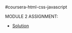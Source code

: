 #coursera-html-css-javascript

MODULE 2 ASSIGNMENT:
- [Solution](https://nguyen-julie.github.io/Module2-solution/index.html)
